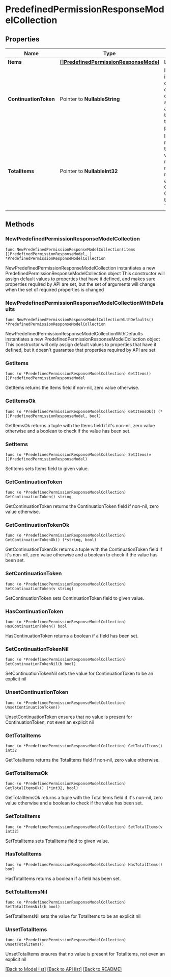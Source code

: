 # PredefinedPermissionResponseModelCollection

## Properties

Name | Type | Description | Notes
------------ | ------------- | ------------- | -------------
**Items** | [**[]PredefinedPermissionResponseModel**](PredefinedPermissionResponseModel.md) | List of items. | 
**ContinuationToken** | Pointer to **NullableString** | If present, indicates to the caller that the query was not complete, and they should call the API again specifying the continuation token as a query parameter. | [optional] 
**TotalItems** | Pointer to **NullableInt32** | Indicates the total number of items in the collection, which may be more than the number of Items returned, if there is a ContinuationToken.  Only returned in the response to &#x60;$search&#x60; APIs. | [optional] 

## Methods

### NewPredefinedPermissionResponseModelCollection

`func NewPredefinedPermissionResponseModelCollection(items []PredefinedPermissionResponseModel, ) *PredefinedPermissionResponseModelCollection`

NewPredefinedPermissionResponseModelCollection instantiates a new PredefinedPermissionResponseModelCollection object
This constructor will assign default values to properties that have it defined,
and makes sure properties required by API are set, but the set of arguments
will change when the set of required properties is changed

### NewPredefinedPermissionResponseModelCollectionWithDefaults

`func NewPredefinedPermissionResponseModelCollectionWithDefaults() *PredefinedPermissionResponseModelCollection`

NewPredefinedPermissionResponseModelCollectionWithDefaults instantiates a new PredefinedPermissionResponseModelCollection object
This constructor will only assign default values to properties that have it defined,
but it doesn't guarantee that properties required by API are set

### GetItems

`func (o *PredefinedPermissionResponseModelCollection) GetItems() []PredefinedPermissionResponseModel`

GetItems returns the Items field if non-nil, zero value otherwise.

### GetItemsOk

`func (o *PredefinedPermissionResponseModelCollection) GetItemsOk() (*[]PredefinedPermissionResponseModel, bool)`

GetItemsOk returns a tuple with the Items field if it's non-nil, zero value otherwise
and a boolean to check if the value has been set.

### SetItems

`func (o *PredefinedPermissionResponseModelCollection) SetItems(v []PredefinedPermissionResponseModel)`

SetItems sets Items field to given value.


### GetContinuationToken

`func (o *PredefinedPermissionResponseModelCollection) GetContinuationToken() string`

GetContinuationToken returns the ContinuationToken field if non-nil, zero value otherwise.

### GetContinuationTokenOk

`func (o *PredefinedPermissionResponseModelCollection) GetContinuationTokenOk() (*string, bool)`

GetContinuationTokenOk returns a tuple with the ContinuationToken field if it's non-nil, zero value otherwise
and a boolean to check if the value has been set.

### SetContinuationToken

`func (o *PredefinedPermissionResponseModelCollection) SetContinuationToken(v string)`

SetContinuationToken sets ContinuationToken field to given value.

### HasContinuationToken

`func (o *PredefinedPermissionResponseModelCollection) HasContinuationToken() bool`

HasContinuationToken returns a boolean if a field has been set.

### SetContinuationTokenNil

`func (o *PredefinedPermissionResponseModelCollection) SetContinuationTokenNil(b bool)`

 SetContinuationTokenNil sets the value for ContinuationToken to be an explicit nil

### UnsetContinuationToken
`func (o *PredefinedPermissionResponseModelCollection) UnsetContinuationToken()`

UnsetContinuationToken ensures that no value is present for ContinuationToken, not even an explicit nil
### GetTotalItems

`func (o *PredefinedPermissionResponseModelCollection) GetTotalItems() int32`

GetTotalItems returns the TotalItems field if non-nil, zero value otherwise.

### GetTotalItemsOk

`func (o *PredefinedPermissionResponseModelCollection) GetTotalItemsOk() (*int32, bool)`

GetTotalItemsOk returns a tuple with the TotalItems field if it's non-nil, zero value otherwise
and a boolean to check if the value has been set.

### SetTotalItems

`func (o *PredefinedPermissionResponseModelCollection) SetTotalItems(v int32)`

SetTotalItems sets TotalItems field to given value.

### HasTotalItems

`func (o *PredefinedPermissionResponseModelCollection) HasTotalItems() bool`

HasTotalItems returns a boolean if a field has been set.

### SetTotalItemsNil

`func (o *PredefinedPermissionResponseModelCollection) SetTotalItemsNil(b bool)`

 SetTotalItemsNil sets the value for TotalItems to be an explicit nil

### UnsetTotalItems
`func (o *PredefinedPermissionResponseModelCollection) UnsetTotalItems()`

UnsetTotalItems ensures that no value is present for TotalItems, not even an explicit nil

[[Back to Model list]](../README.md#documentation-for-models) [[Back to API list]](../README.md#documentation-for-api-endpoints) [[Back to README]](../README.md)


